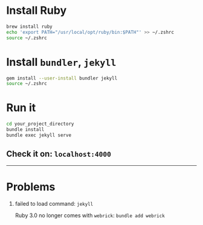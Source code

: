 # Install Ruby

```bash
brew install ruby
echo 'export PATH="/usr/local/opt/ruby/bin:$PATH"' >> ~/.zshrc
source ~/.zshrc
```

# Install `bundler`, `jekyll`

```bash
gem install --user-install bundler jekyll
source ~/.zshrc
```

# Run it

```bash
cd your_project_directory
bundle install
bundle exec jekyll serve
```

## Check it on: `localhost:4000`

---

# Problems

1. failed to load command: `jekyll`
    
    Ruby 3.0 no longer comes with `webrick`: `bundle add webrick`